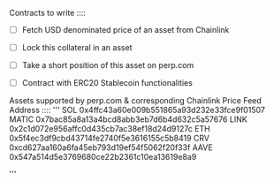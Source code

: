 Contracts to write ::::

- [ ] Fetch USD denominated price of an asset from Chainlink
- [ ] Lock this collateral in an asset
- [ ] Take a short position of this asset on perp.com
- [ ] Contract with ERC20 Stablecoin functionalities


Assets supported by perp.com & corresponding Chainlink Price Feed Address ::::
'''
SOL          0x4ffc43a60e009b551865a93d232e33fce9f01507
MATIC        0x7bac85a8a13a4bcd8abb3eb7d6b4d632c5a57676
LINK         0x2c1d072e956affc0d435cb7ac38ef18d24d9127c
ETH          0x5f4ec3df9cbd43714fe2740f5e3616155c5b8419
CRV          0xcd627aa160a6fa45eb793d19ef54f5062f20f33f
AAVE         0x547a514d5e3769680ce22b2361c10ea13619e8a9

'''